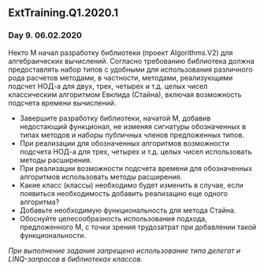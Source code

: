 ## ExtTraining.Q1.2020.1

### Day 9. 06.02.2020	

Некто M начал разработку библиотеки (проект Algorithms.V2) для алгебраических вычислений. Согласно требованию библиотека должна предоставлять набор типов с удобными для использования различного рода расчетов методами, в частности, методами, реализующими подсчет НОД-а для двух, трех, четырех и т.д. целых чисел классическим алгоритмом Евклида (Стайна), включая возможность подсчета времени вычислений.  
- Завершите разработку библиотеки, начатой M, добавив недостающий функционал, не изменяя сигнатуры обозначенных в типах методов и наборы публичных членов предложенных типов.  
- При реализации для обозначенных алгоритмов возможности подсчета НОД-а для трех, четырех и т.д. целых чисел использовать методы расширения.  
- При реализации возможности подсчета времени для обозначенных алгоритмов использовать методы расширения.  
- Какие класс (классы) необходимо будет изменить в случае, если появиться необходимость добавить реализацию еще одного алгоритма?   
- Добавьте необходимую функциональность для метода Стайна.
- Обоснуйте целесообразность использования подхода, предложенного M, с точки зрения трудозатрат при добавлении такой функциональности.

*При выполнение задания запрещено использование типа делегат и LINQ-запросов в библиотеках классов.*
